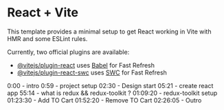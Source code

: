 # React + Vite

This template provides a minimal setup to get React working in Vite with HMR and some ESLint rules.

Currently, two official plugins are available:

- [@vitejs/plugin-react](https://github.com/vitejs/vite-plugin-react/blob/main/packages/plugin-react/README.md) uses [Babel](https://babeljs.io/) for Fast Refresh
- [@vitejs/plugin-react-swc](https://github.com/vitejs/vite-plugin-react-swc) uses [SWC](https://swc.rs/) for Fast Refresh

0:00 - intro
0:59 - project setup
02:30 - Design start
05:21 - create react app
55:14 - what is redux && redux-toolkit ?
01:09:20 - redux-toolkit setup
01:23:30 - Add TO Cart
01:52:20 - Remove TO Cart
02:26:05 - Outro
